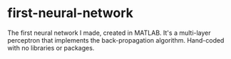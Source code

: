 # first-neural-network
The first neural network I made, created in MATLAB. It's a multi-layer perceptron that implements the back-propagation algorithm. Hand-coded with no libraries or packages.
